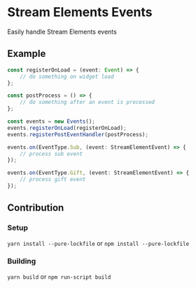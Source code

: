 # Stream Elements Events

Easily handle Stream Elements events

## Example

```typescript
const registerOnLoad = (event: Event) => {
    // do something on widget load
};

const postProcess = () => {
    // do something after an event is processed
};

const events = new Events();
events.registerOnLoad(registerOnLoad);
events.registerPostEventHandler(postProcess);

events.on(EventType.Sub, (event: StreamElementEvent) => {
    // process sub event
});

events.on(EventType.Gift, (event: StreamElementEvent) => {
    // process gift event
});
```

## Contribution

### Setup

`yarn install --pure-lockfile` or `npm install --pure-lockfile`

### Building

`yarn build` or `npm run-script build`
